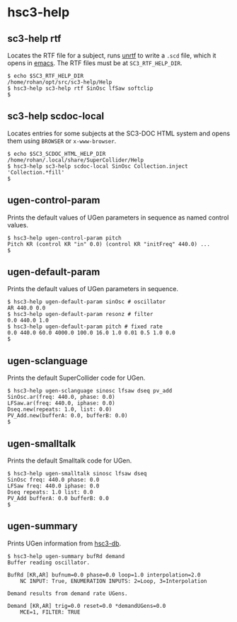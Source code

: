 # hsc3-help

## sc3-help rtf

Locates the RTF file for a subject,
runs [unrtf](https://www.gnu.org/software/unrtf/) to write a `.scd` file,
which it opens in [emacs](https://www.gnu.org/software/emacs/).
The RTF files must be at `SC3_RTF_HELP_DIR`.

~~~~
$ echo $SC3_RTF_HELP_DIR
/home/rohan/opt/src/sc3-help/Help
$ hsc3-help sc3-help rtf SinOsc lfSaw softclip
$
~~~~

## sc3-help scdoc-local

Locates entries for some subjects at the
SC3-DOC HTML system and opens them using `BROWSER` or `x-www-browser`.

~~~~
$ echo $SC3_SCDOC_HTML_HELP_DIR
/home/rohan/.local/share/SuperCollider/Help
$ hsc3-help sc3-help scdoc-local SinOsc Collection.inject 'Collection.*fill'
$
~~~~

## ugen-control-param

Prints the default values of UGen parameters in sequence as named control values.

~~~~
$ hsc3-help ugen-control-param pitch
Pitch KR (control KR "in" 0.0) (control KR "initFreq" 440.0) ...
$
~~~~

## ugen-default-param

Prints the default values of UGen parameters in sequence.

~~~~
$ hsc3-help ugen-default-param sinOsc # oscillator
AR 440.0 0.0
$ hsc3-help ugen-default-param resonz # filter
0.0 440.0 1.0
$ hsc3-help ugen-default-param pitch # fixed rate
0.0 440.0 60.0 4000.0 100.0 16.0 1.0 0.01 0.5 1.0 0.0
$
~~~~

## ugen-sclanguage

Prints the default SuperCollider code for UGen.

~~~~
$ hsc3-help ugen-sclanguage sinosc lfsaw dseq pv_add
SinOsc.ar(freq: 440.0, phase: 0.0)
LFSaw.ar(freq: 440.0, iphase: 0.0)
Dseq.new(repeats: 1.0, list: 0.0)
PV_Add.new(bufferA: 0.0, bufferB: 0.0)
$
~~~~

## ugen-smalltalk

Prints the default Smalltalk code for UGen.

~~~~
$ hsc3-help ugen-smalltalk sinosc lfsaw dseq
SinOsc freq: 440.0 phase: 0.0
LFSaw freq: 440.0 iphase: 0.0
Dseq repeats: 1.0 list: 0.0
PV_Add bufferA: 0.0 bufferB: 0.0
$
~~~~

## ugen-summary

Prints UGen information from [hsc3-db](?t=hsc3-db).

~~~~
$ hsc3-help ugen-summary bufRd demand
Buffer reading oscillator.

BufRd [KR,AR] bufnum=0.0 phase=0.0 loop=1.0 interpolation=2.0
    NC INPUT: True, ENUMERATION INPUTS: 2=Loop, 3=Interpolation

Demand results from demand rate UGens.

Demand [KR,AR] trig=0.0 reset=0.0 *demandUGens=0.0
    MCE=1, FILTER: TRUE
~~~~
